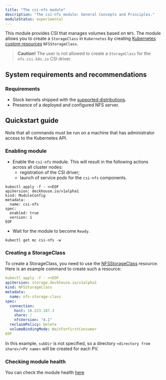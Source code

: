```yaml
---
title: "The csi-nfs module"
description: "The csi-nfs module: General Concepts and Principles."
moduleStatus: experimental
---
```


This module provides CSI that manages volumes based on `NFS`. The module allows you to create a `StorageClass` in `Kubernetes` by creating [Kubernetes custom resources](./cr.html#nfsstorageclass) `NFSStorageClass`.

> **Caution!** The user is not allowed to create a `StorageClass` for the `nfs.csi.k8s.io` CSI driver.

## System requirements and recommendations

### Requirements
- Stock kernels shipped with the [supported distributions](https://deckhouse.io/documentation/v1/supported_versions.html#linux).
- Presence of a deployed and configured NFS server.

## Quickstart guide

Note that all commands must be run on a machine that has administrator access to the Kubernetes API.

### Enabling module

- Enable the `csi-nfs` module. This will result in the following actions across all cluster nodes:
    - registration of the CSI driver;
    - launch of service pods for the `csi-nfs` components.

```shell
kubectl apply -f - <<EOF
apiVersion: deckhouse.io/v1alpha1
kind: ModuleConfig
metadata:
  name: csi-nfs
spec:
  enabled: true
  version: 1
EOF
```

- Wait for the module to become `Ready`.

```shell
kubectl get mc csi-nfs -w
```

### Creating a StorageClass

To create a StorageClass, you need to use the [NFSStorageClass](./cr.html#nfstorageclass) resource. Here is an example command to create such a resource:

```yaml
kubectl apply -f - <<EOF
apiVersion: storage.deckhouse.io/v1alpha1
kind: NFSStorageClass
metadata:
  name: nfs-storage-class
spec:
  connection:
    host: 10.223.187.3
    share: /
    nfsVersion: "4.1"
  reclaimPolicy: Delete
  volumeBindingMode: WaitForFirstConsumer
EOF
```

In this example, `subDir` is not specified, so a directory `<directory from share>/<PV name>` will be created for each PV.

### Checking module health

You can check the module health [here](./faq.html#how-to-check-module-health)
